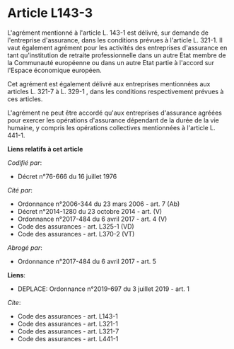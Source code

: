 # Article L143-3

L'agrément mentionné à l'article L. 143-1 est délivré, sur demande de l'entreprise d'assurance, dans les conditions prévues à
l'article L. 321-1. Il vaut également agrément pour les activités des entreprises d'assurance en tant qu'institution de
retraite professionnelle dans un autre Etat membre de la Communauté européenne ou dans un autre Etat partie à l'accord sur
l'Espace économique européen.

Cet agrément est également délivré aux entreprises mentionnées aux articles L. 321-7 à L. 329-1 , dans les conditions
respectivement prévues à ces articles.

L'agrément ne peut être accordé qu'aux entreprises d'assurance agréées pour exercer les opérations d'assurance dépendant de
la durée de la vie humaine, y compris les opérations collectives mentionnées à l'article L. 441-1.

**Liens relatifs à cet article**

_Codifié par_:

  - Décret n°76-666 du 16 juillet 1976

_Cité par_:

  - Ordonnance n°2006-344 du 23 mars 2006 - art. 7 (Ab)
  - Décret n°2014-1280 du 23 octobre 2014 - art. (V)
  - Ordonnance n°2017-484 du 6 avril 2017 - art. 4 (V)
  - Code des assurances - art. L325-1 (VD)
  - Code des assurances - art. L370-2 (VT)

_Abrogé par_:

  - Ordonnance n°2017-484 du 6 avril 2017 - art. 5

**Liens**:

  - DEPLACE: Ordonnance n°2019-697 du 3 juillet 2019 - art. 1

_Cite_:

  - Code des assurances - art. L143-1
  - Code des assurances - art. L321-1
  - Code des assurances - art. L321-7
  - Code des assurances - art. L441-1

